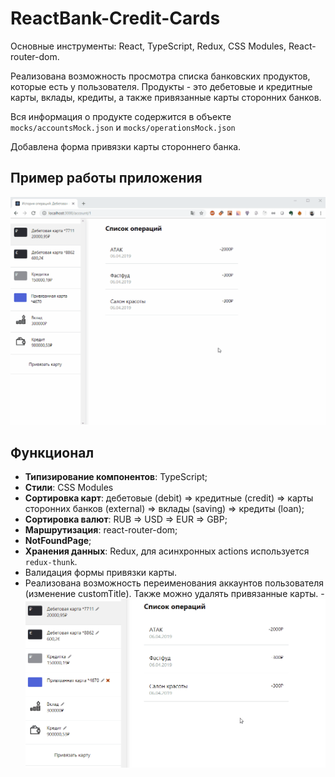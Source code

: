# ReactBank-Credit-Cards

Основные инструменты: React, TypeScript, Redux, CSS Modules, React-router-dom.

Реализована возможность просмотра списка банковских продуктов, которые есть у пользователя. Продукты - это дебетовые и кредитные карты, вклады, кредиты, а также привязанные карты сторонних банков. 

Вся информация о продукте содержится в объекте `mocks/accountsMock.json` и `mocks/operationsMock.json`

Добавлена форма привязки карты стороннего банка.



## Пример работы приложения

![App Screenshot](https://raw.githubusercontent.com/Uplerika/ReactBank-Credit-Cards/main/public/hm2-example.gif)


## Функционал

- **Типизирование компонентов**: TypeScript;
- **Стили**: CSS Modules
- **Сортировка карт**: дебетовые (debit) => кредитные (credit) => карты сторонних банков (external) => вклады (saving) => кредиты (loan);
- **Сортировка валют**: RUB => USD => EUR => GBP;
- **Маршрутизация**: react-router-dom;
- **NotFoundPage**;
- **Хранения данных**: Redux, для асинхронных actions используется `redux-thunk`.
- Валидация формы привязки карты.
- Реализована возможность переименования аккаунтов пользователя (изменение customTitle). Также можно удалять привязанные карты.
-![пример работы приложения](https://raw.githubusercontent.com/Uplerika/ReactBank-Credit-Cards/main/public/hm3-example.gif)



 
